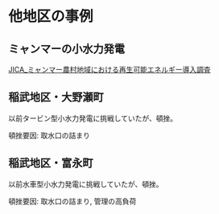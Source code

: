 # 他地区の事例

## ミャンマーの小水力発電

[JICA_ミャンマー農村地域における再生可能エネルギー導入調査](./images/JICA_ミャンマー農村地域における再生可能エネルギー導入調査.pdf)

## 稲武地区・大野瀬町

以前タービン型小水力発電に挑戦していたが、頓挫。

頓挫要因: 取水口の詰まり

## 稲武地区・富永町

以前水車型小水力発電に挑戦していたが、頓挫。

頓挫要因: 取水口の詰まり, 管理の高負荷
